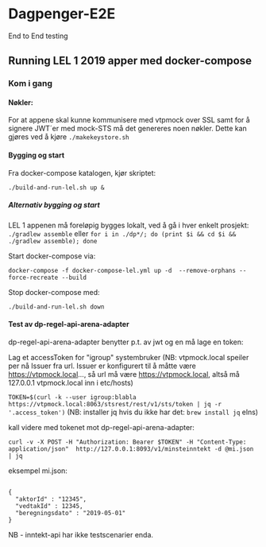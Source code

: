 # Dagpenger-E2E

End to End testing


##  Running LEL 1 2019 apper med docker-compose

### Kom i gang

#### Nøkler:

For at appene skal kunne kommunisere med vtpmock over SSL samt for å signere JWT´er med mock-STS må det genereres noen nøkler.
Dette kan gjøres ved å kjøre `./makekeystore.sh`

#### Bygging og start

Fra docker-compose katalogen, kjør skriptet:
 
 `./build-and-run-lel.sh up &`


##### Alternativ bygging og start 

LEL 1 appenen må foreløpig bygges lokalt, ved å gå i hver enkelt prosjekt: `./gradlew assemble` eller 
`for i in ./dp*/; do (print $i && cd $i && ./gradlew assemble); done`

Start docker-compose via: 

`docker-compose -f docker-compose-lel.yml up -d  --remove-orphans --force-recreate --build`

Stop docker-compose med: 

`./build-and-run-lel.sh down`

#### Test av dp-regel-api-arena-adapter

dp-regel-api-arena-adapter benytter p.t. av jwt og en må lage en token: 

Lag et accessToken for "igroup" systembruker (NB: vtpmock.local speiler per nå Issuer fra url.
Issuer er konfigurert til å måtte være https://vtpmock.local..., så url må være https://vtpmock.local, altså må 127.0.0.1 vtpmock.local inn i etc/hosts)

`TOKEN=$(curl -k --user igroup:blabla https://vtpmock.local:8063/stsrest/rest/v1/sts/token | jq -r '.access_token')` (NB: installer jq hvis du ikke har det: `brew install jq` elns)

kall videre med tokenet mot dp-regel-api-arena-adapter:

`curl -v -X POST -H "Authorization: Bearer $TOKEN" -H "Content-Type: application/json"  http://127.0.0.1:8093/v1/minsteinntekt -d @mi.json | jq`

eksempel mi.json:

```@json

{
  "aktorId" : "12345",
  "vedtakId" : 12345,
  "beregningsdato" : "2019-05-01"
}
```

NB - inntekt-api har ikke testscenarier enda.


